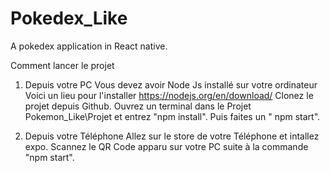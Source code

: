 # Pokedex_Like
A pokedex application in React native.

Comment lancer le projet
1. Depuis votre PC
  Vous devez avoir Node Js installé sur votre ordinateur Voici un lieu pour l'installer https://nodejs.org/en/download/
  Clonez le projet depuis Github.
  Ouvrez un terminal dans le Projet Pokemon_Like\Projet et entrez "npm install".
  Puis faites un " npm start".  

2. Depuis votre Téléphone
  Allez sur le store de votre Téléphone et intallez expo.
  Scannez le QR Code apparu sur votre PC suite à la commande "npm start".
